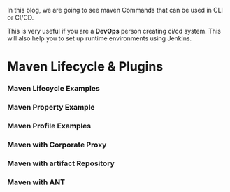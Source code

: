 In this blog, we are going to see maven Commands that can be used in CLI or CI/CD.

This is very useful if you are a **DevOps** person creating ci/cd system. This will also help you to set up runtime environments using Jenkins.

# Maven Lifecycle & Plugins 

### Maven Lifecycle Examples 

### Maven Property Example 

### Maven Profile Examples 

### Maven with Corporate Proxy 

### Maven with artifact Repository  

### Maven with ANT 
